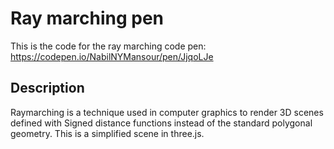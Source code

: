 # Ray marching pen

This is the code for the ray marching code pen: https://codepen.io/NabilNYMansour/pen/JjqoLJe
## Description

Raymarching is a technique used in computer graphics to render 3D scenes defined with Signed distance functions instead of the standard polygonal geometry. This is a simplified scene in three.js.